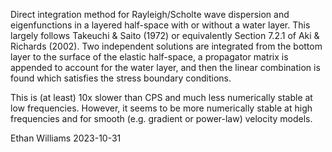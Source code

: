 Direct integration method for Rayleigh/Scholte wave dispersion and eigenfunctions in a layered half-space with or without a water layer. This largely follows Takeuchi & Saito (1972) or equivalently Section 7.2.1 of Aki & Richards (2002). Two independent solutions are integrated from the bottom layer to the surface of the elastic half-space, a propagator matrix is appended to account for the water layer, and then the linear combination is found which satisfies the stress boundary conditions.

This is (at least) 10x slower than CPS and much less numerically stable at low frequencies. However, it seems to be more numerically stable at high frequencies and for smooth (e.g. gradient or power-law) velocity models.

Ethan Williams
2023-10-31  
